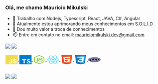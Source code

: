 ### Olá, me chamo Mauricio Mikulski

- 🔭 Trabalho com Nodejs, Typescript, React, JAVA, C#, Angular
- 🌱 Atualmente estou aprimorando meus conhecimentos em S.O.L.I.D
- 💬 Dou muito valor a troca de conhecimentos
- 📫 Entre em contato no email: mauriciomikulski.dev@gmail.com

<div>
  <a href="https://github.com/mauriciomikulski">
  <img height="180em" src="https://github-readme-stats.vercel.app/api?username=mauriciomikulski&show_icons=true&theme=tokyonight&include_all_commits=true&count_private=true" />
  <img height="180em" src="https://github-readme-stats.vercel.app/api/top-langs/?username=mauriciomikulski&layout=compact&theme=tokyonight&langs_count=16" />
</div>
  
<div style="display: inline_block"><br>
  <img align="center" alt="Mauricio-JS" height="30" width="40" src="https://raw.githubusercontent.com/devicons/devicon/master/icons/javascript/javascript-plain.svg"/>
  <img align="center" alt="Mauricio-JS" height="30" width="40" src="https://raw.githubusercontent.com/devicons/devicon/master/icons/typescript/typescript-plain.svg"/>
  <img align="center" alt="Mauricio-JS" height="30" width="40" src="https://raw.githubusercontent.com/devicons/devicon/master/icons/nodejs/nodejs-plain.svg"/>
  <img align="center" alt="Mauricio-JS" height="30" width="40" src="https://raw.githubusercontent.com/devicons/devicon/master/icons/react/react-original.svg"/>
  <img align="center" alt="Mauricio-JS" height="30" width="40" src="https://raw.githubusercontent.com/devicons/devicon/master/icons/html5/html5-original.svg"/>
  <img align="center" alt="Mauricio-JS" height="30" width="40" src="https://raw.githubusercontent.com/devicons/devicon/master/icons/css3/css3-original.svg"/>
  <img align="center" alt="Mauricio-JS" height="30" width="40" src="https://raw.githubusercontent.com/devicons/devicon/master/icons/php/php-original.svg"/>
</div>
  
  ##
  
<div>
  <a href="https://www.linkedin.com/in/mauricio-mikulski-b3940163" target="_blank"><img src="https://img.shields.io/badge/LinkedIn-0077B5?style=for-the-badge&logo=linkedin&logoColor=white" target="_blank"></a>
  <a href="https://www.instagram.com/mauriciomikulski" target="_blank"><img src="https://img.shields.io/badge/Instagram-%23E44055F?style=for-the-badge&logo=instagram&logoColor=white" target="_blank"></a>
</div>
